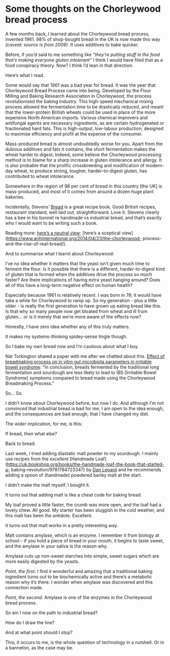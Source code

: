 # Some thoughts on the Chorleywood bread process

A few months back, I learned about the Chorleywood bread process, invented 1961. 98% of shop-bought bread in the UK is now made this way _(caveat: source
is from 2009)._ It uses additives to bake quicker.

Before, if you’d said to me something like _“they’re putting stuff in the food
that’s making everyone gluten intolerant”_ I think I would have filed that as
a food conspiracy theory. Now? I think I’d lean in that direction.

Here’s what I read.

Some would say that 1961 was a bad year for bread. It was the year that
Chorleywood Bread Process came into being. Developed by the Flour Milling and
Baking Research Association in Chorleywood, the process revolutionised the
baking industry. This high-speed mechanical mixing process allowed the
fermentation time to be drastically reduced, and meant that the lower-protein
British wheats could be used in place of the more expensive North American
imports. Various chemical improvers and antifungal agents are necessary
ingredients, as are certain hydrogenated or fractionated hard fats. This is
high-output, low-labour production, designed to maximise efficiency and profit
at the expense of the consumer.

Mass-produced bread is almost undoubtedly worse for you. Apart from the
dubious additives and fats it contains, the short fermentation makes the wheat
harder to digest. Indeed, some believe the Chorleywood processing method is to
blame for a sharp increase in gluten intolerance and allergy. It is also
probable that the prolific crossbreeding and modification of modern-day wheat,
to produce strong, tougher, harder-to-digest gluten, has contributed to wheat
intolerance.

Somewhere in the region of 98 per cent of bread in this country [the UK] is
mass-produced, and most of it comes from around a dozen huge plant bakeries.

Incidentally, Stevens’
[Bread](https://uk.bookshop.org/books/bread-9780747595335/9780747595335) is a
great recipe book. Good British recipes, restaurant standard, well laid out,
straightforward. Love it. Stevens clearly has a bee in his bonnet re handmade
vs industrial bread, and that’s exactly who I would want to be writing such a
book.

Reading more: [here’s a neutral
view](https://bakerpedia.com/processes/chorleywood-baking-process/); [here’s a
sceptical view](https://www.anhinternational.org/2014/04/23/the-chorleywood-
process-and-the-rise-of-real-bread/).

And to summarise what I learnt about Chorleywood:

I’ve no idea whether it matters that the yeast isn’t given much time to
ferment the flour. Is it possible that there is a different, harder-to-digest
kind of gluten that is formed when the additives drive the process so much
faster? Are there implications of having extra yeast hanging around? Does all
of this have a long-term negative effect on human health?

Especially because 1961 is relatively recent. I was born in 78; it would have
take a while for Chorleywood to ramp up. So my generation - plus a little
older - is really the first generation to have grown up eating bread like
this. Is that why so many people now get bloated from wheat and ill from
gluten… or is it merely that we’re more aware of the effects now?

Honestly, I have zero idea whether any of this truly matters.

It makes my systems-thinking spidey-sense tingle though.

So I bake my own bread now and I’m cautious about what I buy.

Nat Torkington shared a paper with me after we chatted about this. [Effect of
breadmaking process on in vitro gut microbiota parameters in irritable bowel
syndrome](https://pubmed.ncbi.nlm.nih.gov/25356771/): "In conclusion, breads
fermented by the traditional long fermentation and sourdough are less likely
to lead to IBS [Irritable Bowel Syndrome] symptoms compared to bread made
using the Chorleywood Breadmaking Process."

So… So.

I didn’t know about Chorleywood before, but now I do. And although I’m not
_convinced_ that industrial bread is bad for me, I am open to the idea enough,
and the consequences are bad enough, that I have changed my diet.

The _wider_ implication, for me, is this:

If bread, then what else?

Back to bread.

Last week, I tried adding diastatic malt powder to my sourdough. I mainly use
recipes from the _excellent_ [Handmade
Loaf](https://uk.bookshop.org/books/the-handmade-loaf-the-book-that-started-a-
baking-revolution/9781784723347) by [Dan Lepard](https://www.danlepard.com)
and he recommends adding a spoon of (handmade) powdered barley malt at the
start.

I didn’t make the malt myself. I bought it.

It turns out that adding malt is like a cheat code for baking bread.

My loaf proved a little faster, the crumb was more open, and the loaf had a
lovely chew. All good. My starter has been sluggish in the cold weather, and
this malt has been the antidote. Excellent.

It turns out that malt works in a pretty interesting way.

Malt contains amylase, which is an enzyme. I remember it from biology at
school – if you hold a piece of bread in your mouth, it begins to taste sweet,
and the amylase in your saliva is the reason why.

Amylase cuts up non-sweet starches into simple, sweet sugars which are more
easily digested by the yeasts.

_Point, the first._ I find it wonderful and amazing that a traditional baking
ingredient turns out to be biochemically active and there’s a metabolic reason
why it’s there. I wonder when amylase was discovered and this connection made.

_Point, the second._ Amylase is one of the enzymes in the Chorleywood bread
process.

So am I now on the path to industrial bread?

How do I draw the line?

And at what point should I stop?

This, it occurs to me, is the whole question of technology in a nutshell. Or
in a banneton, as the case may be.
